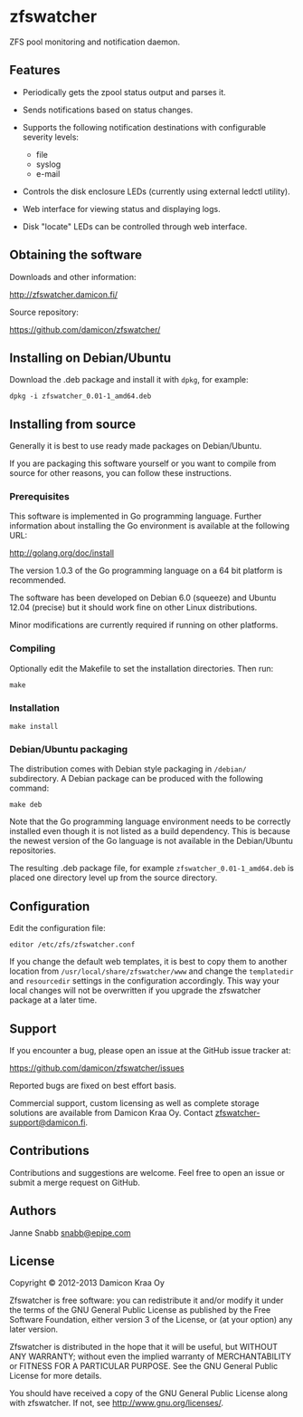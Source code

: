 zfswatcher
==========

ZFS pool monitoring and notification daemon.

Features
--------

- Periodically gets the zpool status output and parses it.

- Sends notifications based on status changes.

- Supports the following notification destinations with configurable
  severity levels:
  * file
  * syslog
  * e-mail

- Controls the disk enclosure LEDs (currently using external ledctl
  utility).

- Web interface for viewing status and displaying logs.

- Disk "locate" LEDs can be controlled through web interface.


Obtaining the software
----------------------

Downloads and other information:

http://zfswatcher.damicon.fi/

Source repository:

https://github.com/damicon/zfswatcher/


Installing on Debian/Ubuntu
---------------------------

Download the .deb package and install it with `dpkg`, for example:

    dpkg -i zfswatcher_0.01-1_amd64.deb


Installing from source
----------------------

Generally it is best to use ready made packages on Debian/Ubuntu.

If you are packaging this software yourself or you want to compile
from source for other reasons, you can follow these instructions.


### Prerequisites

This software is implemented in Go programming language. Further
information about installing the Go environment is available
at the following URL:

http://golang.org/doc/install

The version 1.0.3 of the Go programming language on a 64 bit platform
is recommended.

The software has been developed on Debian 6.0 (squeeze) and Ubuntu 12.04
(precise) but it should work fine on other Linux distributions.

Minor modifications are currently required if running on other platforms.


### Compiling

Optionally edit the Makefile to set the installation directories.
Then run:

    make


### Installation

    make install


### Debian/Ubuntu packaging

The distribution comes with Debian style packaging in `/debian/`
subdirectory. A Debian package can be produced with the following
command:

    make deb

Note that the Go programming language environment needs to be correctly
installed even though it is not listed as a build dependency. This is
because the newest version of the Go language is not available in the
Debian/Ubuntu repositories.

The resulting .deb package file, for example `zfswatcher_0.01-1_amd64.deb`
is placed one directory level up from the source directory.


Configuration
-------------

Edit the configuration file:

    editor /etc/zfs/zfswatcher.conf

If you change the default web templates, it is best to copy them to
another location from `/usr/local/share/zfswatcher/www` and change
the `templatedir` and `resourcedir` settings in the configuration
accordingly. This way your local changes will not be overwritten if you
upgrade the zfswatcher package at a later time.


Support
-------

If you encounter a bug, please open an issue at the GitHub issue
tracker at:

https://github.com/damicon/zfswatcher/issues

Reported bugs are fixed on best effort basis.

Commercial support, custom licensing as well as complete
storage solutions are available from Damicon Kraa Oy. Contact
<zfswatcher-support@damicon.fi>.


Contributions
-------------

Contributions and suggestions are welcome. Feel free to open an issue
or submit a merge request on GitHub.


Authors
-------

Janne Snabb <snabb@epipe.com>


License
-------

Copyright © 2012-2013 Damicon Kraa Oy

Zfswatcher is free software: you can redistribute it and/or modify
it under the terms of the GNU General Public License as published by
the Free Software Foundation, either version 3 of the License, or
(at your option) any later version.

Zfswatcher is distributed in the hope that it will be useful,
but WITHOUT ANY WARRANTY; without even the implied warranty of
MERCHANTABILITY or FITNESS FOR A PARTICULAR PURPOSE. See the
GNU General Public License for more details.

You should have received a copy of the GNU General Public License
along with zfswatcher. If not, see <http://www.gnu.org/licenses/>.

